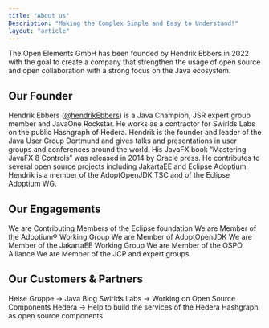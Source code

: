 ```yaml
---
title: "About us"
Description: "Making the Complex Simple and Easy to Understand!"
layout: "article"
---
```

The Open Elements GmbH has been founded by Hendrik Ebbers in 2022 with the goal to create a company that strengthen the usage of open source and open collaboration with a strong focus on the Java ecosystem.

## Our Founder

Hendrik Ebbers ([@hendrikEbbers](https://twitter.com/hendrikebbers)) is a Java Champion, JSR expert group member and JavaOne Rockstar. He works as a contractor for Swirlds Labs on the public Hashgraph of Hedera. Hendrik is the founder and leader of the Java User Group Dortmund and gives talks and presentations in user groups and conferences around the world. His JavaFX book “Mastering JavaFX 8 Controls” was released in 2014 by Oracle press. He contributes to several open source projects including JakartaEE and Eclipse Adoptium. Hendrik is a member of the AdoptOpenJDK TSC and of the Eclipse Adoptium WG.

## Our Engagements

We are Contributing Members of the Eclipse foundation
We are Member of the Adoptium® Working Group
We are Member of AdoptOpenJDK
We are Member of the JakartaEE Working Group
We are Member of the OSPO Alliance
We are Member of the JCP and expert groups

## Our Customers & Partners

Heise Gruppe -> Java Blog
Swirlds Labs -> Working on Open Source Components
Hedera -> Help to build the services of the Hedera Hashgraph as open source components